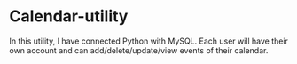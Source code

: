 # Calendar-utility

In this utility, I have connected Python with MySQL. Each user will have their own account and can add/delete/update/view events of their calendar.
